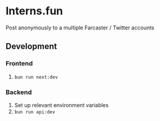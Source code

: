 # Interns.fun

Post anonymously to a multiple Farcaster / Twitter accounts

## Development

### Frontend

1. `bun run next:dev`

### Backend

1. Set up relevant environment variables
2. `bun run api:dev`

